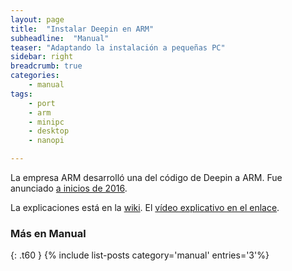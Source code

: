 ```yaml
---
layout: page
title:  "Instalar Deepin en ARM"
subheadline:  "Manual"
teaser: "Adaptando la instalación a pequeñas PC"
sidebar: right
breadcrumb: true
categories:
    - manual
tags:
    - port
    - arm
    - minipc
    - desktop
    - nanopi

---
```


La empresa ARM desarrolló una del código de Deepin a ARM. Fue anunciado [a inicios de 2016](https://www.deepin.org/en/2016/01/28/deepin-15-arm-edition-officially-released/).

La explicaciones está en la [wiki](http://wiki.friendlyarm.com/wiki/index.php/NanoPi_2#Deepin15_ARM). El [vídeo explicativo en el enlace](https://www.youtube.com/watch?v=1ycF0VPlrnc).

### Más en Manual
{: .t60 }
{% include list-posts category='manual' entries='3'%}
